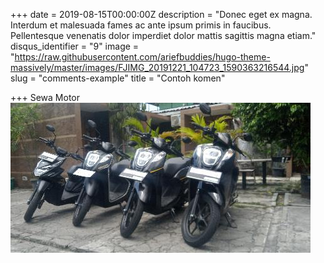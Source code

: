 +++
date = 2019-08-15T00:00:00Z
description = "Donec eget ex magna. Interdum et malesuada fames ac ante ipsum primis in faucibus. Pellentesque venenatis dolor imperdiet dolor mattis sagittis magna etiam."
disqus_identifier = "9"
image = "https://raw.githubusercontent.com/ariefbuddies/hugo-theme-massively/master/images/FJIMG_20191221_104723_1590363216544.jpg"
slug = "comments-example"
title = "Contoh komen"

+++
Sewa Motor  
![](https://raw.githubusercontent.com/ariefbuddies/hugo-theme-massively/master/images/FJIMG_20191221_104723_1590363216544.jpg)